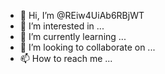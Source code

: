- 👋 Hi, I’m @REiw4UiAb6RBjWT
- 👀 I’m interested in ...
- 🌱 I’m currently learning ...
- 💞️ I’m looking to collaborate on ...
- 📫 How to reach me ...

<!---
REiw4UiAb6RBjWT/REiw4UiAb6RBjWT is a ✨ special ✨ repository because its `README.md` (this file) appears on your GitHub profile.
You can click the Preview link to take a look at your changes.
--->

